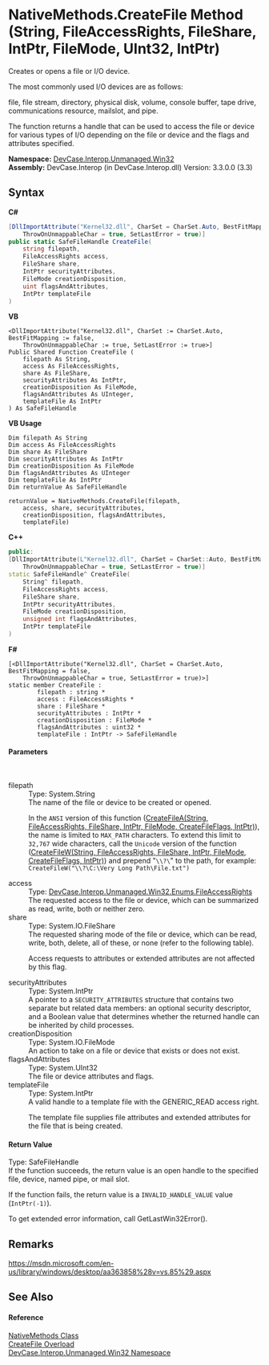 # NativeMethods.CreateFile Method (String, FileAccessRights, FileShare, IntPtr, FileMode, UInt32, IntPtr)
 

Creates or opens a file or I/O device. 

 The most commonly used I/O devices are as follows: 

 file, file stream, directory, physical disk, volume, console buffer, tape drive, communications resource, mailslot, and pipe. 

 The function returns a handle that can be used to access the file or device for various types of I/O depending on the file or device and the flags and attributes specified.

**Namespace:**&nbsp;<a href="N_DevCase_Interop_Unmanaged_Win32">DevCase.Interop.Unmanaged.Win32</a><br />**Assembly:**&nbsp;DevCase.Interop (in DevCase.Interop.dll) Version: 3.3.0.0 (3.3)

## Syntax

**C#**<br />
``` C#
[DllImportAttribute("Kernel32.dll", CharSet = CharSet.Auto, BestFitMapping = false, 
	ThrowOnUnmappableChar = true, SetLastError = true)]
public static SafeFileHandle CreateFile(
	string filepath,
	FileAccessRights access,
	FileShare share,
	IntPtr securityAttributes,
	FileMode creationDisposition,
	uint flagsAndAttributes,
	IntPtr templateFile
)
```

**VB**<br />
``` VB
<DllImportAttribute("Kernel32.dll", CharSet := CharSet.Auto, BestFitMapping := false, 
	ThrowOnUnmappableChar := true, SetLastError := true>]
Public Shared Function CreateFile ( 
	filepath As String,
	access As FileAccessRights,
	share As FileShare,
	securityAttributes As IntPtr,
	creationDisposition As FileMode,
	flagsAndAttributes As UInteger,
	templateFile As IntPtr
) As SafeFileHandle
```

**VB Usage**<br />
``` VB Usage
Dim filepath As String
Dim access As FileAccessRights
Dim share As FileShare
Dim securityAttributes As IntPtr
Dim creationDisposition As FileMode
Dim flagsAndAttributes As UInteger
Dim templateFile As IntPtr
Dim returnValue As SafeFileHandle

returnValue = NativeMethods.CreateFile(filepath, 
	access, share, securityAttributes, 
	creationDisposition, flagsAndAttributes, 
	templateFile)
```

**C++**<br />
``` C++
public:
[DllImportAttribute(L"Kernel32.dll", CharSet = CharSet::Auto, BestFitMapping = false, 
	ThrowOnUnmappableChar = true, SetLastError = true)]
static SafeFileHandle^ CreateFile(
	String^ filepath, 
	FileAccessRights access, 
	FileShare share, 
	IntPtr securityAttributes, 
	FileMode creationDisposition, 
	unsigned int flagsAndAttributes, 
	IntPtr templateFile
)
```

**F#**<br />
``` F#
[<DllImportAttribute("Kernel32.dll", CharSet = CharSet.Auto, BestFitMapping = false, 
	ThrowOnUnmappableChar = true, SetLastError = true)>]
static member CreateFile : 
        filepath : string * 
        access : FileAccessRights * 
        share : FileShare * 
        securityAttributes : IntPtr * 
        creationDisposition : FileMode * 
        flagsAndAttributes : uint32 * 
        templateFile : IntPtr -> SafeFileHandle 

```


#### Parameters
&nbsp;<dl><dt>filepath</dt><dd>Type: System.String<br />The name of the file or device to be created or opened. 

 In the `ANSI` version of this function (<a href="M_DevCase_Interop_Unmanaged_Win32_NativeMethods_CreateFileA">CreateFileA(String, FileAccessRights, FileShare, IntPtr, FileMode, CreateFileFlags, IntPtr)</a>), the name is limited to `MAX_PATH` characters. To extend this limit to `32,767` wide characters, call the `Unicode` version of the function (<a href="M_DevCase_Interop_Unmanaged_Win32_NativeMethods_CreateFileW">CreateFileW(String, FileAccessRights, FileShare, IntPtr, FileMode, CreateFileFlags, IntPtr)</a>) and prepend "`\\?\`" to the path, for example: `CreateFileW("\\?\C:\Very Long Path\File.txt")`</dd><dt>access</dt><dd>Type: <a href="T_DevCase_Interop_Unmanaged_Win32_Enums_FileAccessRights">DevCase.Interop.Unmanaged.Win32.Enums.FileAccessRights</a><br />The requested access to the file or device, which can be summarized as read, write, both or neither zero.</dd><dt>share</dt><dd>Type: System.IO.FileShare<br />The requested sharing mode of the file or device, which can be read, write, both, delete, all of these, or none (refer to the following table). 

 Access requests to attributes or extended attributes are not affected by this flag.</dd><dt>securityAttributes</dt><dd>Type: System.IntPtr<br />A pointer to a `SECURITY_ATTRIBUTES` structure that contains two separate but related data members: an optional security descriptor, and a Boolean value that determines whether the returned handle can be inherited by child processes.</dd><dt>creationDisposition</dt><dd>Type: System.IO.FileMode<br />An action to take on a file or device that exists or does not exist.</dd><dt>flagsAndAttributes</dt><dd>Type: System.UInt32<br />The file or device attributes and flags.</dd><dt>templateFile</dt><dd>Type: System.IntPtr<br />A valid handle to a template file with the GENERIC_READ access right. 

 The template file supplies file attributes and extended attributes for the file that is being created.</dd></dl>

#### Return Value
Type: SafeFileHandle<br />If the function succeeds, the return value is an open handle to the specified file, device, named pipe, or mail slot. 

 If the function fails, the return value is a `INVALID_HANDLE_VALUE` value (`IntPtr(-1)`). 

 To get extended error information, call GetLastWin32Error().

## Remarks
<a href="https://msdn.microsoft.com/en-us/library/windows/desktop/aa363858%28v=vs.85%29.aspx" target="_blank">https://msdn.microsoft.com/en-us/library/windows/desktop/aa363858%28v=vs.85%29.aspx</a>

## See Also


#### Reference
<a href="T_DevCase_Interop_Unmanaged_Win32_NativeMethods">NativeMethods Class</a><br /><a href="Overload_DevCase_Interop_Unmanaged_Win32_NativeMethods_CreateFile">CreateFile Overload</a><br /><a href="N_DevCase_Interop_Unmanaged_Win32">DevCase.Interop.Unmanaged.Win32 Namespace</a><br />